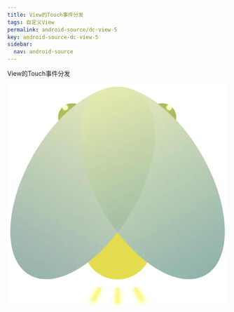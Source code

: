 ```yaml
---
title: View的Touch事件分发
tags: 自定义View
permalink: android-source/dc-view-5
key: android-source-dc-view-5
sidebar:
  nav: android-source
---
```


View的Touch事件分发

<!--more-->





![blog-logo](https://raw.githubusercontent.com/QingDian-Fan/ImageRepository/master/images/blog-logo-20231013.png)









